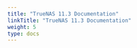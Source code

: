 ```yaml
---
title: "TrueNAS 11.3 Documentation"
linkTitle: "TrueNAS 11.3 Documentation"
weight: 5
type: docs
---
```

